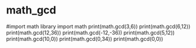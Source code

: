 # math_gcd
#import math library
import math
print(math.gcd(3,6))
print(math.gcd(6,12))
print(math.gcd(12,36))
print(math.gcd(-12,-36))
print(math.gcd(5,12))
print(math.gcd(10,0))
print(math.gcd(0,34))
print(math.gcd(0,0))

